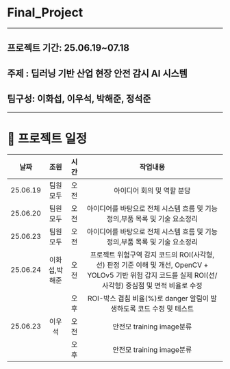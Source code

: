 # Final_Project

------------------------------------------------------------
## 프로젝트 기간: 25.06.19~07.18
## 주제 : 딥러닝 기반 산업 현장 안전 감시 AI 시스템
## 팀구성: 이화섭, 이우석, 박해준, 정석준

-------------------------------------------------------
# 📅 프로젝트 일정
|날짜|조원|시간|작업내용|
|:-------:|:-----:|:------------:|:-------:|
|25.06.19|팀원모두|오전|아이디어 회의 및 역할 분담|
|25.06.20|팀원모두|오전|아이디어를 바탕으로 전체 시스템 흐름 및 기능 정의,부품 목록 및 기술 요소정리|
|25.06.23|팀원모두|오전|아이디어를 바탕으로 전체 시스템 흐름 및 기능 정의,부품 목록 및 기술 요소정리|
|25.06.24|이화섭,박해준|오전|프로젝트 위험구역 감지 코드의 ROI(사각형, 선) 판정 기준 이해 및 개선, OpenCV + YOLOv5 기반 위험 감지 코드를 실제 ROI(선/사각형) 중심점 및 면적 비율로 수정|
|||오후 |ROI-박스 겹침 비율(%)로 danger 알림이 발생하도록 코드 수정 및 테스트|
|25.06.23|이우석|오전|안전모 training image분류|
|||오후|안전모 training image분류|


